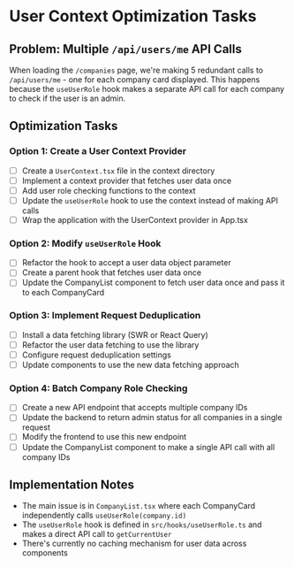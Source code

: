 # User Context Optimization Tasks

## Problem: Multiple `/api/users/me` API Calls

When loading the `/companies` page, we're making 5 redundant calls to `/api/users/me` - one for each company card displayed. This happens because the `useUserRole` hook makes a separate API call for each company to check if the user is an admin.

## Optimization Tasks

### Option 1: Create a User Context Provider
- [ ] Create a `UserContext.tsx` file in the context directory
- [ ] Implement a context provider that fetches user data once
- [ ] Add user role checking functions to the context
- [ ] Update the `useUserRole` hook to use the context instead of making API calls
- [ ] Wrap the application with the UserContext provider in App.tsx

### Option 2: Modify `useUserRole` Hook
- [ ] Refactor the hook to accept a user data object parameter
- [ ] Create a parent hook that fetches user data once
- [ ] Update the CompanyList component to fetch user data once and pass it to each CompanyCard

### Option 3: Implement Request Deduplication
- [ ] Install a data fetching library (SWR or React Query)
- [ ] Refactor the user data fetching to use the library
- [ ] Configure request deduplication settings
- [ ] Update components to use the new data fetching approach

### Option 4: Batch Company Role Checking
- [ ] Create a new API endpoint that accepts multiple company IDs
- [ ] Update the backend to return admin status for all companies in a single request
- [ ] Modify the frontend to use this new endpoint
- [ ] Update the CompanyList component to make a single API call with all company IDs

## Implementation Notes

- The main issue is in `CompanyList.tsx` where each CompanyCard independently calls `useUserRole(company.id)`
- The `useUserRole` hook is defined in `src/hooks/useUserRole.ts` and makes a direct API call to `getCurrentUser` 
- There's currently no caching mechanism for user data across components 